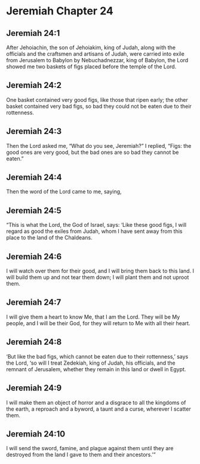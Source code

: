 # Jeremiah Chapter 24

## Jeremiah 24:1
After Jehoiachin, the son of Jehoiakim, king of Judah, along with the officials and the craftsmen and artisans of Judah, were carried into exile from Jerusalem to Babylon by Nebuchadnezzar, king of Babylon, the Lord showed me two baskets of figs placed before the temple of the Lord.

## Jeremiah 24:2
One basket contained very good figs, like those that ripen early; the other basket contained very bad figs, so bad they could not be eaten due to their rottenness.

## Jeremiah 24:3
Then the Lord asked me, “What do you see, Jeremiah?” I replied, “Figs: the good ones are very good, but the bad ones are so bad they cannot be eaten.”

## Jeremiah 24:4
Then the word of the Lord came to me, saying,

## Jeremiah 24:5
“This is what the Lord, the God of Israel, says: ‘Like these good figs, I will regard as good the exiles from Judah, whom I have sent away from this place to the land of the Chaldeans.

## Jeremiah 24:6
I will watch over them for their good, and I will bring them back to this land. I will build them up and not tear them down; I will plant them and not uproot them.

## Jeremiah 24:7
I will give them a heart to know Me, that I am the Lord. They will be My people, and I will be their God, for they will return to Me with all their heart.

## Jeremiah 24:8
‘But like the bad figs, which cannot be eaten due to their rottenness,’ says the Lord, ‘so will I treat Zedekiah, king of Judah, his officials, and the remnant of Jerusalem, whether they remain in this land or dwell in Egypt.

## Jeremiah 24:9
I will make them an object of horror and a disgrace to all the kingdoms of the earth, a reproach and a byword, a taunt and a curse, wherever I scatter them.

## Jeremiah 24:10
I will send the sword, famine, and plague against them until they are destroyed from the land I gave to them and their ancestors.’”
